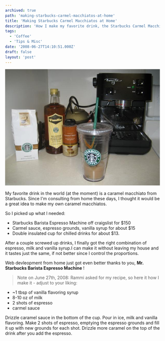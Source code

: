 ```yaml
---
archived: true
path: 'making-starbucks-carmel-macchiatos-at-home'
title: 'Making Starbucks Carmel Macchiatos at Home'
description: 'How I make my favorite drink, the Starbucks Carmel Macchiato from home.'
tags:
  - 'Coffee'
  - 'Tips & Misc'
date: '2008-06-27T14:10:51.000Z'
draft: false
layout: 'post'
---
```


![](./starbucks-at-home.jpg)

My favorite drink in the world (at the moment) is a caramel macchiato from Starbucks. Since I'm consulting from home these days, I thought it would be a great idea to make my own caramel macchiatos.

So I picked up what I needed:

- Starbucks Barista Espresso Machine off craigslist for \$150
- Carmel sauce, espresso grounds, vanilla syrup for about \$15
- Double insulated cup for chilled drinks for about \$13.

After a couple screwed up drinks, I finally got the right combination of espresso, milk and vanilla syrup.I can make it without leaving my house and it tastes just the same, if not better since I control the proportions.

Web devleopment from home just got even better thanks to you, **Mr. Starbucks Barista Espresso Machine** !

> Note on June 27th, 2008: Rammi asked for my recipe, so here it how I make it - adjust to your liking:

- ~1 tbsp of vanilla flavoring syrup
- 8-10 oz of milk
- 2 shots of espresso
- carmel sauce

Drizzle caramel sauce in the bottom of the cup. Pour in ice, milk and vanilla flavoring. Make 2 shots of espresso, emptying the espresso grounds and fill it up with new grounds for each shot. Drizzle more caramel on the top of the drink after you add the espresso.
